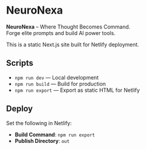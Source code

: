 # NeuroNexa

**NeuroNexa** – Where Thought Becomes Command.  
Forge elite prompts and build AI power tools.

This is a static Next.js site built for Netlify deployment.

## Scripts

- `npm run dev` — Local development
- `npm run build` — Build for production
- `npm run export` — Export as static HTML for Netlify

## Deploy

Set the following in Netlify:

- **Build Command**: `npm run export`
- **Publish Directory**: `out`
